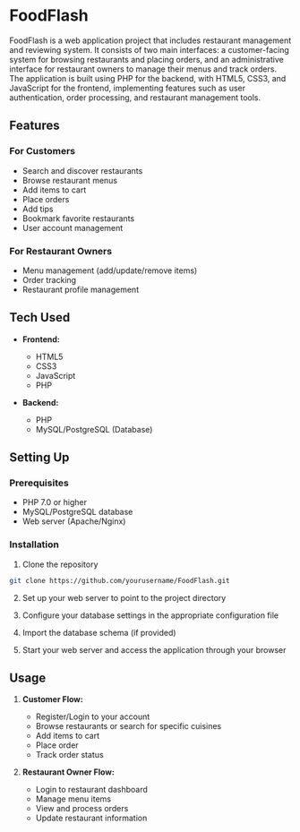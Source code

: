 # FoodFlash

FoodFlash is a web application project that includes restaurant management and reviewing system. It consists of two main interfaces: a customer-facing system for browsing restaurants and placing orders, and an administrative interface for restaurant owners to manage their menus and track orders. The application is built using PHP for the backend, with HTML5, CSS3, and JavaScript for the frontend, implementing features such as user authentication, order processing, and restaurant management tools.

## Features

### For Customers
- Search and discover restaurants
- Browse restaurant menus
- Add items to cart
- Place orders
- Add tips
- Bookmark favorite restaurants
- User account management

### For Restaurant Owners
- Menu management (add/update/remove items)
- Order tracking
- Restaurant profile management

## Tech Used

- **Frontend:**
  - HTML5
  - CSS3
  - JavaScript
  - PHP

- **Backend:**
  - PHP
  - MySQL/PostgreSQL (Database)


## Setting Up

### Prerequisites
- PHP 7.0 or higher
- MySQL/PostgreSQL database
- Web server (Apache/Nginx)

### Installation

1. Clone the repository
```bash
git clone https://github.com/yourusername/FoodFlash.git
```

2. Set up your web server to point to the project directory

3. Configure your database settings in the appropriate configuration file

4. Import the database schema (if provided)

5. Start your web server and access the application through your browser

## Usage

1. **Customer Flow:**
   - Register/Login to your account
   - Browse restaurants or search for specific cuisines
   - Add items to cart
   - Place order
   - Track order status

2. **Restaurant Owner Flow:**
   - Login to restaurant dashboard
   - Manage menu items
   - View and process orders
   - Update restaurant information
